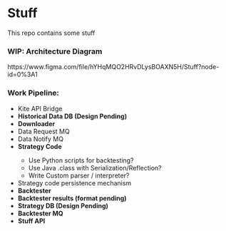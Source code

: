 # Stuff
This repo contains some stuff

<h3>WIP: Architecture Diagram </h3>
https://www.figma.com/file/hYHqMQO2HRvDLysBOAXN5H/Stuff?node-id=0%3A1

<h3>Work Pipeline:</h3>
<ul>
  <li>Kite API Bridge</li>
  <li><strong>Historical Data DB (Design Pending)</strong></li>
  <li><strong>Downloader</strong></li>
  <li>Data Request MQ</li>
  <li>Data Notify MQ</li>
  <li><strong>Strategy Code</strong></li>
    <ul>
      <li>Use Python scripts for backtesting?</li>
      <li>Use Java .class with Serialization/Reflection?</li>
      <li>Write Custom parser / interpreter?</li>
    </ul>
  <li>Strategy code persistence mechanism</li>  
  <li><strong>Backtester</strong></li>
  <li><strong>Backtester results (format pending)</li>
  <li><strong>Strategy DB (Design Pending)</strong></li>
  <li>Backtester MQ</li>
  <li>Stuff API</li>
</ul>
